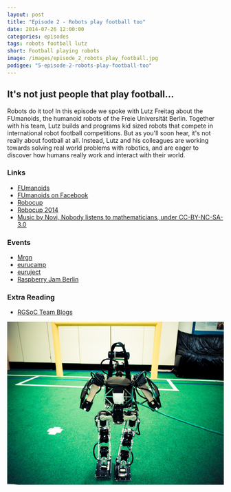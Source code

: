 ```yaml
---
layout: post
title: "Episode 2 - Robots play football too"
date: 2014-07-26 12:00:00
categories: episodes
tags: robots football lutz
short: Football playing robots
image: /images/episode_2_robots_play_football.jpg
podigee: "5-episode-2-robots-play-football-too"
---
```


## It's not just people that play football...

Robots do it too! In this episode we spoke with Lutz Freitag about the
FUmanoids, the humanoid robots of the Freie Universität Berlin. Together with
his team, Lutz builds and programs kid sized robots that compete in
international robot football competitions. But as you'll soon hear, it's not
really about football at all. Instead, Lutz and his colleagues are working
towards solving real world problems with robotics, and are eager to discover
how humans really work and interact with their world.

### Links

* [FUmanoids](http://fumanoids.de)
* [FUmanoids on Facebook](https://www.facebook.com/fumanoids)
* [Robocup](http://www.robocup.org/)
* [Robocup 2014](http://www.robocup2014.org/)
* [Music by Novi, Nobody listens to mathematicians, under CC-BY-NC-SA-3.0](https://soundcloud.com/novi/nobody-listens-to-mathematicians)

### Events

* [Mrgn](http://mrgn.in/)
* [eurucamp](http://euru.camp)
* [euruject](http://activities.eurucamp.org/activities/7-euruject)
* [Raspberry Jam Berlin](http://raspberryjamberlin.bytingidea.com/)

### Extra Reading

* [RGSoC Team Blogs](http://teams.railsgirlssummerofcode.org)

![Emmy, a football playing robot](/images/episode_2_robots_play_football.jpg)
